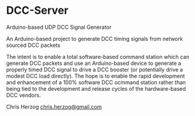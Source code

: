 # DCC-Server
Arduino-based UDP DCC Signal Generator


An Arduino-based project to generate DCC timing signals from network sourced DCC packets

The intent is to enable a total software-based command station which can generate DCC packets
and use an Arduino-based device to generate a properly timed DCC signal to drive a DCC booster
(or potentially drive a modest DCC load directly).
The hope is to enable the rapid development and enhancement of a 100% software DCC ocmmand station
rather than being tied to the development and release cycles of the hardware-based DCC vendors.

Chris Herzog chris.herzog@gmail.com

